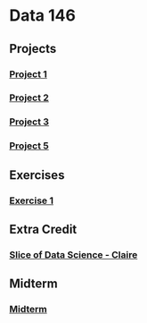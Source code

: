 # Data 146


## Projects

### [Project 1](project1.html)

### [Project 2](project2.html)

### [Project 3](project3.html)

### [Project 5](project5.html)
## Exercises

### [Exercise 1](exercise1.html)

## Extra Credit

### [Slice of Data Science - Claire](sliceofdatascience-claire.html)

## Midterm

### [Midterm](midterm.html)
